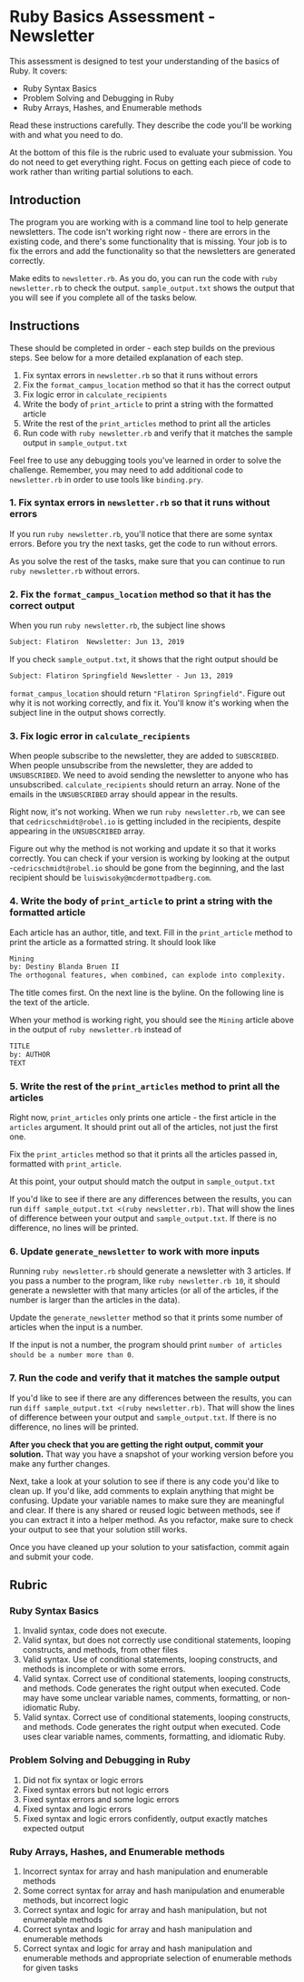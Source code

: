 # Ruby Basics Assessment - Newsletter

This assessment is designed to test your understanding of the basics of Ruby. It covers:

- Ruby Syntax Basics
- Problem Solving and Debugging in Ruby
- Ruby Arrays, Hashes, and Enumerable methods

Read these instructions carefully. They describe the code you'll be working with and what you need to do.

At the bottom of this file is the rubric used to evaluate your submission. You do not need to get everything right. Focus on getting each piece of code to work rather than writing partial solutions to each.

## Introduction

The program you are working with is a command line tool to help generate newsletters. The code isn't working right now - there are errors in the existing code, and there's some functionality that is missing. Your job is to fix the errors and add the functionality so that the newsletters are generated correctly.

Make edits to `newsletter.rb`. As you do, you can run the code with `ruby newsletter.rb` to check the output. `sample_output.txt` shows the output that you will see if you complete all of the tasks below.

## Instructions

These should be completed in order - each step builds on the previous steps. See below for a more detailed explanation of each step.

1. Fix syntax errors in `newsletter.rb` so that it runs without errors
2. Fix the `format_campus_location` method so that it has the correct output
3. Fix logic error in `calculate_recipients`
4. Write the body of `print_article` to print a string with the formatted article
5. Write the rest of the `print_articles` method to print all the articles
6. Run code with `ruby newsletter.rb` and verify that it matches the sample output in `sample_output.txt`

Feel free to use any debugging tools you've learned in order to solve the challenge. Remember, you may need to add additional code to `newsletter.rb` in order to use tools like `binding.pry`.

### 1. Fix syntax errors in `newsletter.rb` so that it runs without errors

If you run `ruby newsletter.rb`, you'll notice that there are some syntax errors. Before you try the next tasks, get the code to run without errors.

As you solve the rest of the tasks, make sure that you can continue to run `ruby newsletter.rb` without errors.

### 2. Fix the `format_campus_location` method so that it has the correct output

When you run `ruby newsletter.rb`, the subject line shows

```txt
Subject: Flatiron  Newsletter: Jun 13, 2019
```

If you check `sample_output.txt`, it shows that the right output should be

```txt
Subject: Flatiron Springfield Newsletter - Jun 13, 2019
```

`format_campus_location` should return `"Flatiron Springfield"`. Figure out why it is not working correctly, and fix it. You'll know it's working when the subject line in the output shows correctly.

### 3. Fix logic error in `calculate_recipients`

When people subscribe to the newsletter, they are added to `SUBSCRIBED`. When people unsubscribe from the newsletter, they are added to `UNSUBSCRIBED`. We need to avoid sending the newsletter to anyone who has unsubscribed. `calculate_recipients` should return an array. None of the emails in the `UNSUBSCRIBED` array should appear in the results.

Right now, it's not working. When we run `ruby newsletter.rb`, we can see that `cedricschmidt@robel.io` is getting included in the recipients, despite appearing in the `UNSUBSCRIBED` array.

Figure out why the method is not working and update it so that it works correctly. You can check if your version is working by looking at the output -`cedricschmidt@robel.io` should be gone from the beginning, and the last recipient should be `luiswisoky@mcdermottpadberg.com`.

### 4. Write the body of `print_article` to print a string with the formatted article

Each article has an author, title, and text. Fill in the `print_article` method to print the article as a formatted string. It should look like

```txt
Mining
by: Destiny Blanda Bruen II
The orthogonal features, when combined, can explode into complexity.
```

The title comes first. On the next line is the byline. On the following line is the text of the article.

When your method is working right, you should see the `Mining` article above in the output of `ruby newsletter.rb` instead of

```txt
TITLE
by: AUTHOR
TEXT
```

### 5. Write the rest of the `print_articles` method to print all the articles

Right now, `print_articles` only prints one article - the first article in the `articles` argument. It should print out all of the articles, not just the first one.

Fix the `print_articles` method so that it prints all the articles passed in, formatted with `print_article`.

At this point, your output should match the output in `sample_output.txt`

If you'd like to see if there are any differences between the results, you can run `diff sample_output.txt <(ruby newsletter.rb)`. That will show the lines of difference between your output and `sample_output.txt`. If there is no difference, no lines will be printed.

### 6. Update `generate_newsletter` to work with more inputs

Running `ruby newsletter.rb` should generate a newsletter with 3 articles. If you pass a number to the program, like `ruby newsletter.rb 10`, it should generate a newsletter with that many articles (or all of the articles, if the number is larger than the articles in the data).

Update the `generate_newsletter` method so that it prints some number of articles when the input is a number.

If the input is not a number, the program should print `number of articles should be a number more than 0`.

### 7. Run the code and verify that it matches the sample output

If you'd like to see if there are any differences between the results, you can run `diff sample_output.txt <(ruby newsletter.rb)`. That will show the lines of difference between your output and `sample_output.txt`. If there is no difference, no lines will be printed.

**After you check that you are getting the right output, commit your solution.** That way you have a snapshot of your working version before you make any further changes.

Next, take a look at your solution to see if there is any code you'd like to clean up. If you'd like, add comments to explain anything that might be confusing. Update your variable names to make sure they are meaningful and clear. If there is any shared or reused logic between methods, see if you can extract it into a helper method. As you refactor, make sure to check your output to see that your solution still works.

Once you have cleaned up your solution to your satisfaction, commit again and submit your code.

## Rubric

### Ruby Syntax Basics

1. Invalid syntax, code does not execute.
2. Valid syntax, but does not correctly use conditional statements, looping constructs, and methods, from other files
3. Valid syntax. Use of conditional statements, looping constructs, and methods is incomplete or with some errors.
4. Valid syntax. Correct use of conditional statements, looping constructs, and methods. Code generates the right output when executed. Code may have some unclear variable names, comments, formatting, or non-idiomatic Ruby.
5. Valid syntax. Correct use of conditional statements, looping constructs, and methods. Code generates the right output when executed. Code uses clear variable names, comments, formatting, and idiomatic Ruby.

### Problem Solving and Debugging in Ruby

1. Did not fix syntax or logic errors
2. Fixed syntax errors but not logic errors
3. Fixed syntax errors and some logic errors
4. Fixed syntax and logic errors
5. Fixed syntax and logic errors confidently, output exactly matches expected output

### Ruby Arrays, Hashes, and Enumerable methods

1. Incorrect syntax for array and hash manipulation and enumerable methods
2. Some correct syntax for array and hash manipulation and enumerable methods, but incorrect logic
3. Correct syntax and logic for array and hash manipulation, but not enumerable methods
4. Correct syntax and logic for array and hash manipulation and enumerable methods
5. Correct syntax and logic for array and hash manipulation and enumerable methods and appropriate selection of enumerable methods for given tasks
